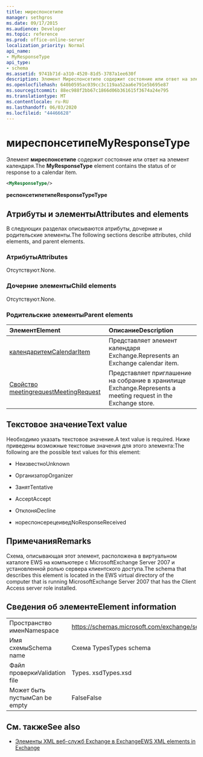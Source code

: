 ```yaml
---
title: миреспонсетипе
manager: sethgros
ms.date: 09/17/2015
ms.audience: Developer
ms.topic: reference
ms.prod: office-online-server
localization_priority: Normal
api_name:
- MyResponseType
api_type:
- schema
ms.assetid: 9741b71d-a310-4520-81d5-3787a1ee630f
description: Элемент Миреспонсетипе содержит состояние или ответ на элемент календаря.
ms.openlocfilehash: 640b0595ac039cc3c119aa52aa6e791e5b695e87
ms.sourcegitcommit: 88ec988f2bb67c1866d06b361615f3674a24e795
ms.translationtype: MT
ms.contentlocale: ru-RU
ms.lasthandoff: 06/03/2020
ms.locfileid: "44466628"
---
```

# <a name="myresponsetype"></a><span data-ttu-id="33ff0-103">миреспонсетипе</span><span class="sxs-lookup"><span data-stu-id="33ff0-103">MyResponseType</span></span>

<span data-ttu-id="33ff0-104">Элемент **миреспонсетипе** содержит состояние или ответ на элемент календаря.</span><span class="sxs-lookup"><span data-stu-id="33ff0-104">The **MyResponseType** element contains the status of or response to a calendar item.</span></span> 
  
```xml
<MyResponseType/>
```

 <span data-ttu-id="33ff0-105">**респонсетипетипе**</span><span class="sxs-lookup"><span data-stu-id="33ff0-105">**ResponseTypeType**</span></span>
## <a name="attributes-and-elements"></a><span data-ttu-id="33ff0-106">Атрибуты и элементы</span><span class="sxs-lookup"><span data-stu-id="33ff0-106">Attributes and elements</span></span>

<span data-ttu-id="33ff0-107">В следующих разделах описываются атрибуты, дочерние и родительские элементы.</span><span class="sxs-lookup"><span data-stu-id="33ff0-107">The following sections describe attributes, child elements, and parent elements.</span></span>
  
### <a name="attributes"></a><span data-ttu-id="33ff0-108">Атрибуты</span><span class="sxs-lookup"><span data-stu-id="33ff0-108">Attributes</span></span>

<span data-ttu-id="33ff0-109">Отсутствуют.</span><span class="sxs-lookup"><span data-stu-id="33ff0-109">None.</span></span>
  
### <a name="child-elements"></a><span data-ttu-id="33ff0-110">Дочерние элементы</span><span class="sxs-lookup"><span data-stu-id="33ff0-110">Child elements</span></span>

<span data-ttu-id="33ff0-111">Отсутствуют.</span><span class="sxs-lookup"><span data-stu-id="33ff0-111">None.</span></span>
  
### <a name="parent-elements"></a><span data-ttu-id="33ff0-112">Родительские элементы</span><span class="sxs-lookup"><span data-stu-id="33ff0-112">Parent elements</span></span>

|<span data-ttu-id="33ff0-113">**Элемент**</span><span class="sxs-lookup"><span data-stu-id="33ff0-113">**Element**</span></span>|<span data-ttu-id="33ff0-114">**Описание**</span><span class="sxs-lookup"><span data-stu-id="33ff0-114">**Description**</span></span>|
|:-----|:-----|
|[<span data-ttu-id="33ff0-115">календаритем</span><span class="sxs-lookup"><span data-stu-id="33ff0-115">CalendarItem</span></span>](calendaritem.md) <br/> |<span data-ttu-id="33ff0-116">Представляет элемент календаря Exchange.</span><span class="sxs-lookup"><span data-stu-id="33ff0-116">Represents an Exchange calendar item.</span></span>  <br/> |
|[<span data-ttu-id="33ff0-117">Свойство meetingrequest</span><span class="sxs-lookup"><span data-stu-id="33ff0-117">MeetingRequest</span></span>](meetingrequest.md) <br/> |<span data-ttu-id="33ff0-118">Представляет приглашение на собрание в хранилище Exchange.</span><span class="sxs-lookup"><span data-stu-id="33ff0-118">Represents a meeting request in the Exchange store.</span></span>  <br/> |
   
## <a name="text-value"></a><span data-ttu-id="33ff0-119">Текстовое значение</span><span class="sxs-lookup"><span data-stu-id="33ff0-119">Text value</span></span>

<span data-ttu-id="33ff0-120">Необходимо указать текстовое значение.</span><span class="sxs-lookup"><span data-stu-id="33ff0-120">A text value is required.</span></span> <span data-ttu-id="33ff0-121">Ниже приведены возможные текстовые значения для этого элемента:</span><span class="sxs-lookup"><span data-stu-id="33ff0-121">The following are the possible text values for this element:</span></span>
  
- <span data-ttu-id="33ff0-122">Неизвестно</span><span class="sxs-lookup"><span data-stu-id="33ff0-122">Unknown</span></span>
    
- <span data-ttu-id="33ff0-123">Организатор</span><span class="sxs-lookup"><span data-stu-id="33ff0-123">Organizer</span></span>
    
- <span data-ttu-id="33ff0-124">Занят</span><span class="sxs-lookup"><span data-stu-id="33ff0-124">Tentative</span></span>
    
- <span data-ttu-id="33ff0-125">Accept</span><span class="sxs-lookup"><span data-stu-id="33ff0-125">Accept</span></span>
    
- <span data-ttu-id="33ff0-126">Отклоня</span><span class="sxs-lookup"><span data-stu-id="33ff0-126">Decline</span></span>
    
- <span data-ttu-id="33ff0-127">нореспонсерецеивед</span><span class="sxs-lookup"><span data-stu-id="33ff0-127">NoResponseReceived</span></span>
    
## <a name="remarks"></a><span data-ttu-id="33ff0-128">Примечания</span><span class="sxs-lookup"><span data-stu-id="33ff0-128">Remarks</span></span>

<span data-ttu-id="33ff0-129">Схема, описывающая этот элемент, расположена в виртуальном каталоге EWS на компьютере с MicrosoftExchange Server 2007 и установленной ролью сервера клиентского доступа.</span><span class="sxs-lookup"><span data-stu-id="33ff0-129">The schema that describes this element is located in the EWS virtual directory of the computer that is running MicrosoftExchange Server 2007 that has the Client Access server role installed.</span></span>
  
## <a name="element-information"></a><span data-ttu-id="33ff0-130">Сведения об элементе</span><span class="sxs-lookup"><span data-stu-id="33ff0-130">Element information</span></span>

|||
|:-----|:-----|
|<span data-ttu-id="33ff0-131">Пространство имен</span><span class="sxs-lookup"><span data-stu-id="33ff0-131">Namespace</span></span>  <br/> |https://schemas.microsoft.com/exchange/services/2006/types  <br/> |
|<span data-ttu-id="33ff0-132">Имя схемы</span><span class="sxs-lookup"><span data-stu-id="33ff0-132">Schema name</span></span>  <br/> |<span data-ttu-id="33ff0-133">Схема Types</span><span class="sxs-lookup"><span data-stu-id="33ff0-133">Types schema</span></span>  <br/> |
|<span data-ttu-id="33ff0-134">Файл проверки</span><span class="sxs-lookup"><span data-stu-id="33ff0-134">Validation file</span></span>  <br/> |<span data-ttu-id="33ff0-135">Types. xsd</span><span class="sxs-lookup"><span data-stu-id="33ff0-135">Types.xsd</span></span>  <br/> |
|<span data-ttu-id="33ff0-136">Может быть пустым</span><span class="sxs-lookup"><span data-stu-id="33ff0-136">Can be empty</span></span>  <br/> |<span data-ttu-id="33ff0-137">False</span><span class="sxs-lookup"><span data-stu-id="33ff0-137">False</span></span>  <br/> |
   
## <a name="see-also"></a><span data-ttu-id="33ff0-138">См. также</span><span class="sxs-lookup"><span data-stu-id="33ff0-138">See also</span></span>



- [<span data-ttu-id="33ff0-139">Элементы XML веб-служб Exchange в Exchange</span><span class="sxs-lookup"><span data-stu-id="33ff0-139">EWS XML elements in Exchange</span></span>](ews-xml-elements-in-exchange.md)

